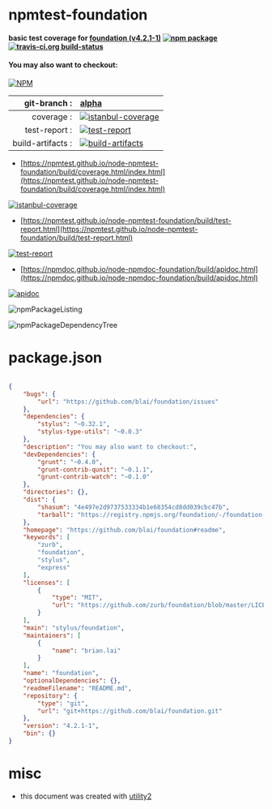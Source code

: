 # npmtest-foundation

#### basic test coverage for  [foundation (v4.2.1-1)](https://github.com/blai/foundation#readme)  [![npm package](https://img.shields.io/npm/v/npmtest-foundation.svg?style=flat-square)](https://www.npmjs.org/package/npmtest-foundation) [![travis-ci.org build-status](https://api.travis-ci.org/npmtest/node-npmtest-foundation.svg)](https://travis-ci.org/npmtest/node-npmtest-foundation)

#### You may also want to checkout:

[![NPM](https://nodei.co/npm/foundation.png?downloads=true&downloadRank=true&stars=true)](https://www.npmjs.com/package/foundation)

| git-branch : | [alpha](https://github.com/npmtest/node-npmtest-foundation/tree/alpha)|
|--:|:--|
| coverage : | [![istanbul-coverage](https://npmtest.github.io/node-npmtest-foundation/build/coverage.badge.svg)](https://npmtest.github.io/node-npmtest-foundation/build/coverage.html/index.html)|
| test-report : | [![test-report](https://npmtest.github.io/node-npmtest-foundation/build/test-report.badge.svg)](https://npmtest.github.io/node-npmtest-foundation/build/test-report.html)|
| build-artifacts : | [![build-artifacts](https://npmtest.github.io/node-npmtest-foundation/glyphicons_144_folder_open.png)](https://github.com/npmtest/node-npmtest-foundation/tree/gh-pages/build)|

- [https://npmtest.github.io/node-npmtest-foundation/build/coverage.html/index.html](https://npmtest.github.io/node-npmtest-foundation/build/coverage.html/index.html)

[![istanbul-coverage](https://npmtest.github.io/node-npmtest-foundation/build/screenCapture.buildCi.browser.%252Ftmp%252Fbuild%252Fcoverage.lib.html.png)](https://npmtest.github.io/node-npmtest-foundation/build/coverage.html/index.html)

- [https://npmtest.github.io/node-npmtest-foundation/build/test-report.html](https://npmtest.github.io/node-npmtest-foundation/build/test-report.html)

[![test-report](https://npmtest.github.io/node-npmtest-foundation/build/screenCapture.buildCi.browser.%252Ftmp%252Fbuild%252Ftest-report.html.png)](https://npmtest.github.io/node-npmtest-foundation/build/test-report.html)

- [https://npmdoc.github.io/node-npmdoc-foundation/build/apidoc.html](https://npmdoc.github.io/node-npmdoc-foundation/build/apidoc.html)

[![apidoc](https://npmdoc.github.io/node-npmdoc-foundation/build/screenCapture.buildCi.browser.%252Ftmp%252Fbuild%252Fapidoc.html.png)](https://npmdoc.github.io/node-npmdoc-foundation/build/apidoc.html)

![npmPackageListing](https://npmtest.github.io/node-npmtest-foundation/build/screenCapture.npmPackageListing.svg)

![npmPackageDependencyTree](https://npmtest.github.io/node-npmtest-foundation/build/screenCapture.npmPackageDependencyTree.svg)



# package.json

```json

{
    "bugs": {
        "url": "https://github.com/blai/foundation/issues"
    },
    "dependencies": {
        "stylus": "~0.32.1",
        "stylus-type-utils": "~0.0.3"
    },
    "description": "You may also want to checkout:",
    "devDependencies": {
        "grunt": "~0.4.0",
        "grunt-contrib-qunit": "~0.1.1",
        "grunt-contrib-watch": "~0.1.0"
    },
    "directories": {},
    "dist": {
        "shasum": "4e497e2d9737533334b1e68354cd8dd039cbc47b",
        "tarball": "https://registry.npmjs.org/foundation/-/foundation-4.2.1-1.tgz"
    },
    "homepage": "https://github.com/blai/foundation#readme",
    "keywords": [
        "zurb",
        "foundation",
        "stylus",
        "express"
    ],
    "licenses": [
        {
            "type": "MIT",
            "url": "https://github.com/zurb/foundation/blob/master/LICENSE"
        }
    ],
    "main": "stylus/foundation",
    "maintainers": [
        {
            "name": "brian.lai"
        }
    ],
    "name": "foundation",
    "optionalDependencies": {},
    "readmeFilename": "README.md",
    "repository": {
        "type": "git",
        "url": "git+https://github.com/blai/foundation.git"
    },
    "version": "4.2.1-1",
    "bin": {}
}
```



# misc
- this document was created with [utility2](https://github.com/kaizhu256/node-utility2)
